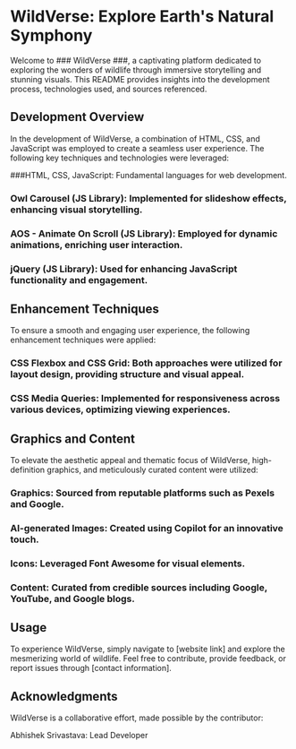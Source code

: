 # WildVerse: Explore Earth's Natural Symphony
Welcome to ### WildVerse ###, a captivating platform dedicated to exploring the wonders of wildlife through immersive storytelling and stunning visuals. This README provides insights into the development process, technologies used, and sources referenced.

## Development Overview
In the development of WildVerse, a combination of HTML, CSS, and JavaScript was employed to create a seamless user experience. The following key techniques and technologies were leveraged:

###HTML, CSS, JavaScript: Fundamental languages for web development.
### Owl Carousel (JS Library): Implemented for slideshow effects, enhancing visual storytelling.
### AOS - Animate On Scroll (JS Library): Employed for dynamic animations, enriching user interaction.
### jQuery (JS Library): Used for enhancing JavaScript functionality and engagement.

## Enhancement Techniques
To ensure a smooth and engaging user experience, the following enhancement techniques were applied:

### CSS Flexbox and CSS Grid: Both approaches were utilized for layout design, providing structure and visual appeal.
### CSS Media Queries: Implemented for responsiveness across various devices, optimizing viewing experiences.

## Graphics and Content
To elevate the aesthetic appeal and thematic focus of WildVerse, high-definition graphics, and meticulously curated content were utilized:

### Graphics: Sourced from reputable platforms such as Pexels and Google.
### AI-generated Images: Created using Copilot for an innovative touch.
### Icons: Leveraged Font Awesome for visual elements.
### Content: Curated from credible sources including Google, YouTube, and Google blogs.

## Usage
To experience WildVerse, simply navigate to [website link] and explore the mesmerizing world of wildlife. Feel free to contribute, provide feedback, or report issues through [contact information].

## Acknowledgments
WildVerse is a collaborative effort, made possible by the contributor:

Abhishek Srivastava: Lead Developer
